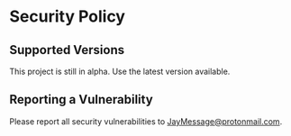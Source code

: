 # Security Policy

## Supported Versions

This project is still in alpha. Use the latest version available.

## Reporting a Vulnerability

Please report all security vulnerabilities to JayMessage@protonmail.com.
